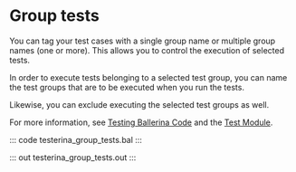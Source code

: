 # Group tests

You can tag your test cases with a single group name or multiple group names (one or more). This allows you to control the execution of selected tests.

In order to execute tests belonging to a selected test group, you can name the  test groups that are to be executed when you run the tests.

Likewise, you can exclude executing the selected test groups as well.

For more information, see [Testing Ballerina Code](https://ballerina.io/learn/testing-ballerina-code/testing-quick-start/) and the [Test Module](https://lib.ballerina.io/ballerina/test/latest/).

::: code testerina_group_tests.bal :::

::: out testerina_group_tests.out :::